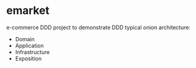 # emarket
e-commerce DDD project to demonstrate DDD typical onion architecture:

* Domain
* Application
* Infrastructure
* Exposition

